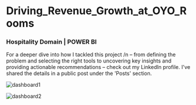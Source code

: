 # Driving_Revenue_Growth_at_OYO_Rooms
### Hospitality Domain | POWER BI
For a deeper dive into how I tackled this project /n
– from defining the problem and selecting the right tools to uncovering key insights and providing actionable recommendations 
– check out my LinkedIn profile. 
I've shared the details in a public post under the 'Posts' section.

![dashboard1](https://github.com/TABEYWICKRAMA/Driving_Revenue_Growth_at_OYO_Rooms/assets/110693737/48dcd0ce-4045-438c-9083-cea13880531e)

![dashboard2](https://github.com/TABEYWICKRAMA/Driving_Revenue_Growth_at_OYO_Rooms/assets/110693737/6acb0734-29e0-4482-8921-e6471bbc7d53)
